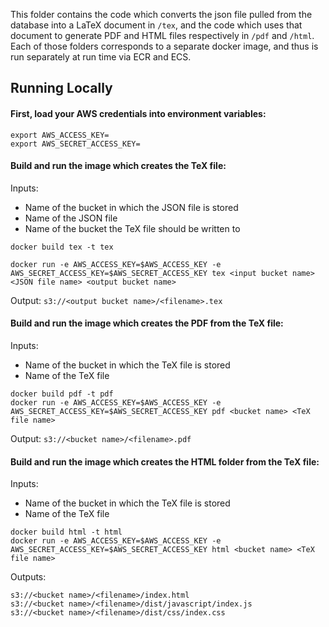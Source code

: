 This folder contains the code which converts the json file pulled from the database into a LaTeX document in `/tex`, and the code which uses that document to generate PDF and HTML files respectively in `/pdf` and `/html`. Each of those folders corresponds to a separate docker image, and thus is run separately at run time via ECR and ECS.

## Running Locally

#### First, load your AWS credentials into environment variables:
```
export AWS_ACCESS_KEY=
export AWS_SECRET_ACCESS_KEY=
```

#### Build and run the image which creates the TeX file:
Inputs:
* Name of the bucket in which the JSON file is stored
* Name of the JSON file
* Name of the bucket the TeX file should be written to
```
docker build tex -t tex

docker run -e AWS_ACCESS_KEY=$AWS_ACCESS_KEY -e AWS_SECRET_ACCESS_KEY=$AWS_SECRET_ACCESS_KEY tex <input bucket name> <JSON file name> <output bucket name> 
```
Output: `s3://<output bucket name>/<filename>.tex`

#### Build and run the image which creates the PDF from the TeX file:
Inputs:
* Name of the bucket in which the TeX file is stored
* Name of the TeX file
```
docker build pdf -t pdf
docker run -e AWS_ACCESS_KEY=$AWS_ACCESS_KEY -e AWS_SECRET_ACCESS_KEY=$AWS_SECRET_ACCESS_KEY pdf <bucket name> <TeX file name>
```
Output: `s3://<bucket name>/<filename>.pdf`

#### Build and run the image which creates the HTML folder from the TeX file:
Inputs:
* Name of the bucket in which the TeX file is stored
* Name of the TeX file
```
docker build html -t html
docker run -e AWS_ACCESS_KEY=$AWS_ACCESS_KEY -e AWS_SECRET_ACCESS_KEY=$AWS_SECRET_ACCESS_KEY html <bucket name> <TeX file name>
```
Outputs: 
```
s3://<bucket name>/<filename>/index.html
s3://<bucket name>/<filename>/dist/javascript/index.js
s3://<bucket name>/<filename>/dist/css/index.css
```



